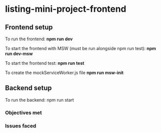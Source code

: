 # listing-mini-project-frontend

## Frontend setup

To run the frontend: 
  <b>npm run dev</b>

To start the frontend with MSW (must be run alongside npm run test):
  <b>npm run dev-msw</b>

To start the frontend test:
 <b> npm run test</b>

To create the mockServiceWorker.js file
 <b> npm run msw-init</b>



## Backend setup

To run the backend:
npm run start



### Objectives met





### Issues faced
